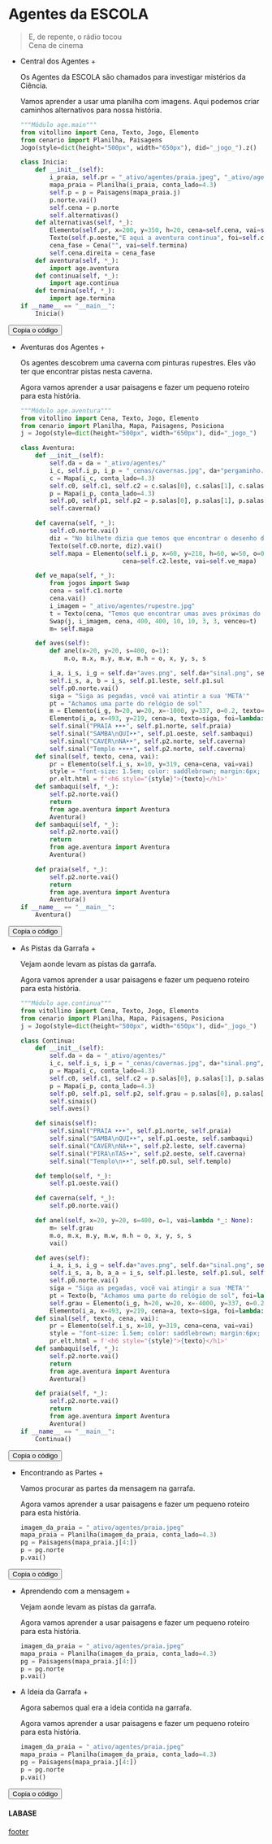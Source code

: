 <!---
Open Source program Pynoplia - Copyright © 2024  Carlo Oliveira** <carlo@nce.ufrj.br>,
PDX-License-Identifier:** `GNU General Public License v3.0 or later <http://is.gd/3Udt>`_.
-->
# Agentes da ESCOLA
> E, de repente, o rádio tocou</br>
> Cena de cinema </br>

+ Central dos Agentes +
  
    Os Agentes da ESCOLA são chamados para investigar mistérios da Ciência.
  
    Vamos aprender a usar uma planilha com imagens. Aqui podemos criar caminhos alternativos
    para nossa história.
  
    ```python
    """Módulo age.main"""
    from vitollino import Cena, Texto, Jogo, Elemento
    from cenario import Planilha, Paisagens
    Jogo(style=dict(height="500px", width="650px"), did="_jogo_").z()
    
    class Inicia:
        def __init__(self):
            i_praia, self.pr = "_ativo/agentes/praia.jpeg", "_ativo/agentes/pergaminho.png"
            mapa_praia = Planilha(i_praia, conta_lado=4.3)
            self.p = p = Paisagens(mapa_praia.j)
            p.norte.vai()
            self.cena = p.norte
            self.alternativas()
        def alternativas(self, *_):
            Elemento(self.pr, x=200, y=350, h=20, cena=self.cena, vai=self.aventura)
            Texto(self.p.oeste,"E aqui a aventura continua", foi=self.continua).vai()
            cena_fase = Cena("", vai=self.termina)
            self.cena.direita = cena_fase
        def aventura(self, *_):
            import age.aventura
        def continua(self, *_):
            import age.continua
        def termina(self, *_):
            import age.termina
    if __name__ == "__main__":
        Inicia()
    ```
<button class="btn btn-primary" onclick="__copy_clip__(this)">Copia o código</button>

+ Aventuras dos Agentes +
   
    Os agentes descobrem uma caverna com pinturas rupestres.
    Eles vão ter que encontrar pistas nesta caverna.
  
    Agora vamos aprender a usar paisagens e fazer um pequeno roteiro para esta história.
    ```python
    """Módulo age.aventura"""
    from vitollino import Cena, Texto, Jogo, Elemento
    from cenario import Planilha, Mapa, Paisagens, Posiciona
    j = Jogo(style=dict(height="500px", width="650px"), did="_jogo_")
    
    class Aventura:
        def __init__(self):
            self.da = da = "_ativo/agentes/"
            i_c, self.i_p, i_p = "_cenas/cavernas.jpg", da+"pergaminho.png", da+"praia.jpeg"
            c = Mapa(i_c, conta_lado=4.3)
            self.c0, self.c1, self.c2 = c.salas[0], c.salas[1], c.salas[2]
            p = Mapa(i_p, conta_lado=4.3)
            self.p0, self.p1, self.p2 = p.salas[0], p.salas[1], p.salas[2]
            self.caverna()
    
        def caverna(self, *_):
            self.c0.norte.vai()
            diz = "No bilhete dizia que temos que encontrar o desenho de um homem"
            Texto(self.c0.norte, diz).vai()
            self.mapa = Elemento(self.i_p, x=60, y=218, h=60, w=50, o=0.3,
                                cena=self.c2.leste, vai=self.ve_mapa)
    
        def ve_mapa(self, *_):
            from jogos import Swap
            cena = self.c1.norte
            cena.vai()
            i_imagem = "_ativo/agentes/rupestre.jpg"
            t = Texto(cena, "Temos que encontrar umas aves próximas do mar", foi=self.aves)
            Swap(j, i_imagem, cena, 400, 400, 10, 10, 3, 3, venceu=t)
            m= self.mapa

        def aves(self):
            def anel(x=20, y=20, s=400, o=1):
                m.o, m.x, m.y, m.w, m.h = o, x, y, s, s
    
            i_a, i_s, i_g = self.da+"aves.png", self.da+"sinal.png", self.da+"graus.png"
            self.i_s, a, b = i_s, self.p1.leste, self.p1.sul
            self.p0.norte.vai()
            siga = "Siga as pegadas, você vai atintir a sua 'META'"
            pt = "Achamos uma parte do relógio de sol"
            m = Elemento(i_g, h=20, w=20, x=-1000, y=337, o=0.2, texto=pt, foi=anel, cena=b)
            Elemento(i_a, x=493, y=219, cena=a, texto=siga, foi=lambda:anel(512,337,20,0.2))
            self.sinal("PRAIA ➤➤➤", self.p1.norte, self.praia)
            self.sinal("SAMBA\nQUI➤➤", self.p1.oeste, self.sambaqui)
            self.sinal("CAVER\nNA➤➤", self.p2.norte, self.caverna)
            self.sinal("Templo ➤➤➤➤", self.p2.norte, self.caverna)
        def sinal(self, texto, cena, vai):
            pr = Elemento(self.i_s, x=10, y=319, cena=cena, vai=vai)
            style = "font-size: 1.5em; color: saddlebrown; margin:6px; pointer-events: none;"
            pr.elt.html = f'<h6 style="{style}">{texto}</h1>'
        def sambaqui(self, *_):
            self.p2.norte.vai()
            return
            from age.aventura import Aventura
            Aventura()
        def sambaqui(self, *_):
            self.p2.norte.vai()
            return
            from age.aventura import Aventura
            Aventura()
    
        def praia(self, *_):
            self.p2.norte.vai()
            return
            from age.aventura import Aventura
            Aventura()
    if __name__ == "__main__":
        Aventura()         
    ```
<button class="btn btn-primary" onclick="__copy_clip__(this)">Copia o código</button>

+ As Pistas da Garrafa +
   
    Vejam aonde levam as pistas da garrafa.
  
    Agora vamos aprender a usar paisagens e fazer um pequeno roteiro para esta história.
    ```python
    """Módulo age.continua"""
    from vitollino import Cena, Texto, Jogo, Elemento
    from cenario import Planilha, Mapa, Paisagens, Posiciona
    j = Jogo(style=dict(height="500px", width="650px"), did="_jogo_")
    
    class Continua:
        def __init__(self):
            self.da = da = "_ativo/agentes/"
            i_c, self.i_s, i_p = "_cenas/cavernas.jpg", da+"sinal.png", da+"praia.jpeg"
            p = Mapa(i_c, conta_lado=4.3)
            self.c0, self.c1, self.c2 = p.salas[0], p.salas[1], p.salas[2]
            p = Mapa(i_p, conta_lado=4.3)
            self.p0, self.p1, self.p2, self.grau = p.salas[0], p.salas[1], p.salas[2], None
            self.sinais()
            self.aves()
    
        def sinais(self):
            self.sinal("PRAIA ➤➤➤", self.p1.norte, self.praia)
            self.sinal("SAMBA\nQUI➤➤", self.p1.oeste, self.sambaqui)
            self.sinal("CAVER\nNA➤➤", self.p2.leste, self.caverna)
            self.sinal("PIRA\nTAS➤➤", self.p2.oeste, self.caverna)
            self.sinal("Templo\n➤➤", self.p0.sul, self.templo)
    
        def templo(self, *_):
            self.p1.oeste.vai()
    
        def caverna(self, *_):
            self.p0.norte.vai()
    
        def anel(self, x=20, y=20, s=400, o=1, vai=lambda *_: None):
            m= self.grau
            m.o, m.x, m.y, m.w, m.h = o, x, y, s, s
            vai()
    
        def aves(self):
            i_a, i_s, i_g = self.da+"aves.png", self.da+"sinal.png", self.da+"graus.png"
            self.i_s, a, b, a_a = i_s, self.p1.leste, self.p1.sul, self.anel
            self.p0.norte.vai()
            siga = "Siga as pegadas, você vai atingir a sua 'META'"
            pt = Texto(b, "Achamos uma parte do relógio de sol", foi=lambda:a_a(-4000)).vai
            self.grau = Elemento(i_g, h=20, w=20, x=-4000, y=337, o=0.2, vai=lambda *_: a_a(vai=pt), cena=b)
            Elemento(i_a, x=493, y=219, cena=a, texto=siga, foi=lambda:self.anel(512,337,20,0.2))
        def sinal(self, texto, cena, vai):
            pr = Elemento(self.i_s, x=10, y=319, cena=cena, vai=vai)
            style = "font-size: 1.5em; color: saddlebrown; margin:6px; pointer-events: none;"
            pr.elt.html = f'<h6 style="{style}">{texto}</h1>'
        def sambaqui(self, *_):
            self.p2.norte.vai()
            return
            from age.aventura import Aventura
            Aventura()
    
        def praia(self, *_):
            self.p2.norte.vai()
            return
            from age.aventura import Aventura
            Aventura()
    if __name__ == "__main__":
        Continua()         
    ```
<button class="btn btn-primary" onclick="__copy_clip__(this)">Copia o código</button>

+ Encontrando as Partes +
   
    Vamos procurar as partes da mensagem na garrafa.
  
    Agora vamos aprender a usar paisagens e fazer um pequeno roteiro para esta história.
    ```python
    imagem_da_praia = "_ativo/agentes/praia.jpeg"
    mapa_praia = Planilha(imagem_da_praia, conta_lado=4.3)
    pg = Paisagens(mapa_praia.j[4:])
    p = pg.norte
    p.vai()
    ```
<button class="btn btn-primary" onclick="__copy_clip__(this)">Copia o código</button>

+ Aprendendo com a mensagem +
   
    Vejam aonde levam as pistas da garrafa.
  
    Agora vamos aprender a usar paisagens e fazer um pequeno roteiro para esta história.
    ```python
    imagem_da_praia = "_ativo/agentes/praia.jpeg"
    mapa_praia = Planilha(imagem_da_praia, conta_lado=4.3)
    pg = Paisagens(mapa_praia.j[4:])
    p = pg.norte
    p.vai()
    ```

+ A Ideia da Garrafa +
   
    Agora sabemos qual era a ideia contida na garrafa.
  
    Agora vamos aprender a usar paisagens e fazer um pequeno roteiro para esta história.
    ```python
    imagem_da_praia = "_ativo/agentes/praia.jpeg"
    mapa_praia = Planilha(imagem_da_praia, conta_lado=4.3)
    pg = Paisagens(mapa_praia.j[4:])
    p = pg.norte
    p.vai()
    ```
<button class="btn btn-primary" onclick="__copy_clip__(this)">Copia o código</button>

#### LABASE
[footer](footer.md ':include')